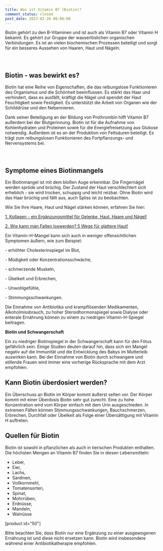 ```yaml
---
title: Was ist Vitamin B7 (Biotin)?
comment_status: closed
post_date: 2023-02-20 08:00:00
---
```

<!-- wp:paragraph -->
<p>Biotin gehört zu den B-Vitaminen und ist auch als Vitamin B7 oder Vitamin H bekannt. Es gehört zur Gruppe der wasserlöslichen organischen Verbindungen. Es ist an vielen biochemischen Prozessen beteiligt und sorgt für ein besseres Aussehen von Haaren, Haut und Nägeln.</p>
<!-- /wp:paragraph -->

<!-- wp:spacer {"height":"25px"} -->
<div style="height:25px" aria-hidden="true" class="wp-block-spacer"></div>
<!-- /wp:spacer -->

<!-- wp:heading -->
<h2>Biotin - was bewirkt es?</h2>
<!-- /wp:heading -->

<!-- wp:paragraph -->
<p>Biotin hat eine Reihe von Eigenschaften, die das reibungslose Funktionieren des Organismus und die Schönheit beeinflussen. Es stärkt das Haar und verhindert, dass es ausfällt, kräftigt die Nägel und spendet der Haut Feuchtigkeit sowie Festigkeit. Es unterstützt die Arbeit von Organen wie der Schilddrüse und den Nebennieren.</p>
<!-- /wp:paragraph -->

<!-- wp:paragraph -->
<p>Dank seiner Beteiligung an der Bildung von Prothrombin hilft Vitamin B7 außerdem bei der Blutgerinnung. Biotin ist für die Aufnahme von Kohlenhydraten und Proteinen sowie für die Energiefreisetzung aus Glukose notwendig. Außerdem ist es an der Produktion von Fettsäuren beteiligt. Es trägt zum reibungslosen Funktionieren des Fortpflanzungs- und Nervensystems bei.</p>
<!-- /wp:paragraph -->

<!-- wp:spacer {"height":"25px"} -->
<div style="height:25px" aria-hidden="true" class="wp-block-spacer"></div>
<!-- /wp:spacer -->

<!-- wp:heading -->
<h2>Symptome eines Biotinmangels</h2>
<!-- /wp:heading -->

<!-- wp:paragraph -->
<p>Ein Biotinmangel ist mit dem bloßen Auge erkennbar. Die Fingernägel werden spröde und brüchig. Der Zustand der Haut verschlechtert sich erheblich - sie wird trocken, schuppig und leicht reizbar. Ohne Biotin wird das Haar brüchig und fällt aus, auch Spliss ist zu beobachten.</p>
<!-- /wp:paragraph -->

<!-- wp:paragraph -->
<p></p>
<!-- /wp:paragraph -->

<!-- wp:paragraph -->
<p>Wie Sie Ihre Haare, Haut und Nägel stärken können, erfahren Sie hier:</p>
<!-- /wp:paragraph -->

<!-- wp:paragraph -->
<p><a href="https://primabiotic.de/kollagen-fuer-gelenke-haut-haare-und-naegel/">1. Kollagen - ein Ergänzungsmittel für Gelenke, Haut, Haare und Nägel!</a></p>
<!-- /wp:paragraph -->

<!-- wp:paragraph -->
<p><a href="https://primabiotic.de/wie-wird-man-falten-los-5-wege-zu-einer-glatteren-haut/">2. Wie kann man Falten loswerden? 5 Wege für glattere Haut!</a></p>
<!-- /wp:paragraph -->

<!-- wp:paragraph -->
<p></p>
<!-- /wp:paragraph -->

<!-- wp:paragraph -->
<p>Ein Vitamin-H-Mangel kann sich auch in weniger offensichtlichen Symptomen äußern, wie zum Beispiel:</p>
<!-- /wp:paragraph -->

<!-- wp:paragraph -->
<p>- erhöhter Cholesterinspiegel im Blut,</p>
<!-- /wp:paragraph -->

<!-- wp:paragraph -->
<p>- Müdigkeit oder Konzentrationsschwäche,</p>
<!-- /wp:paragraph -->

<!-- wp:paragraph -->
<p>- schmerzende Muskeln,</p>
<!-- /wp:paragraph -->

<!-- wp:paragraph -->
<p>- Übelkeit und Erbrechen,</p>
<!-- /wp:paragraph -->

<!-- wp:paragraph -->
<p>- Unwohlgefühle,</p>
<!-- /wp:paragraph -->

<!-- wp:paragraph -->
<p>- Stimmungsschwankungen.</p>
<!-- /wp:paragraph -->

<!-- wp:paragraph -->
<p>Die Einnahme von Antibiotika und krampflösenden Medikamenten, Alkoholmissbrauch, zu hoher Steroidhormonspiegel sowie Dialyse oder enterale Ernährung können zu einem zu niedrigen Vitamin-H-Spiegel beitragen.</p>
<!-- /wp:paragraph -->

<!-- wp:paragraph -->
<p><strong>Biotin und Schwangerschaft</strong></p>
<!-- /wp:paragraph -->

<!-- wp:paragraph -->
<p>Ein zu niedriger Biotinspiegel in der Schwangerschaft kann für den Fötus gefährlich sein. Einige Studien deuten darauf hin, dass sich ein Mangel negativ auf die Immunität und die Entwicklung des Babys im Mutterleib auswirken kann. Bei der Einnahme von Biotin durch schwangere und stillende Frauen wird immer eine vorherige Rücksprache mit dem Arzt empfohlen.</p>
<!-- /wp:paragraph -->

<!-- wp:heading -->
<h2>Kann Biotin überdosiert werden?</h2>
<!-- /wp:heading -->

<!-- wp:paragraph -->
<p>Ein Überschuss an Biotin im Körper kommt äußerst selten vor. Der Körper kommt mit einer Überdosis Biotin sehr gut zurecht. Eine zu hohe Konzentration wird vom Körper einfach mit dem Urin ausgeschieden. In extremen Fällen können Stimmungsschwankungen, Bauchschmerzen, Erbrechen, Durchfall oder Übelkeit als Folge einer Übersättigung mit Vitamin H auftreten.</p>
<!-- /wp:paragraph -->

<!-- wp:heading -->
<h2>Quellen für Biotin</h2>
<!-- /wp:heading -->

<!-- wp:paragraph -->
<p>Biotin ist sowohl in pflanzlichen als auch in tierischen Produkten enthalten. Die höchsten Mengen an Vitamin B7 finden Sie in diesen Lebensmitteln:</p>
<!-- /wp:paragraph -->

<!-- wp:list -->
<ul><!-- wp:list-item -->
<li>Leber,</li>
<!-- /wp:list-item -->

<!-- wp:list-item -->
<li>Eier,</li>
<!-- /wp:list-item -->

<!-- wp:list-item -->
<li>Lachs,</li>
<!-- /wp:list-item -->

<!-- wp:list-item -->
<li>Sardinen,</li>
<!-- /wp:list-item -->

<!-- wp:list-item -->
<li>Vollkornmehl,</li>
<!-- /wp:list-item -->

<!-- wp:list-item -->
<li>Tomatensorten,</li>
<!-- /wp:list-item -->

<!-- wp:list-item -->
<li>Spinat,</li>
<!-- /wp:list-item -->

<!-- wp:list-item -->
<li>Mohrrüben,</li>
<!-- /wp:list-item -->

<!-- wp:list-item -->
<li>Erdnüsse,</li>
<!-- /wp:list-item -->

<!-- wp:list-item -->
<li>Mandeln,</li>
<!-- /wp:list-item -->

<!-- wp:list-item -->
<li>Walnüsse</li>
<!-- /wp:list-item --></ul>
<!-- /wp:list -->

<!-- wp:shortcode -->
[product id="50"]
<!-- /wp:shortcode -->

<!-- wp:paragraph -->
<p>Bitte beachten Sie, dass Biotin nur eine Ergänzung zu einer ausgewogenen Ernährung ist und diese nicht ersetzen kann. Biotin wird insbesondere während einer Antibiotikatherapie empfohlen.</p>
<!-- /wp:paragraph -->